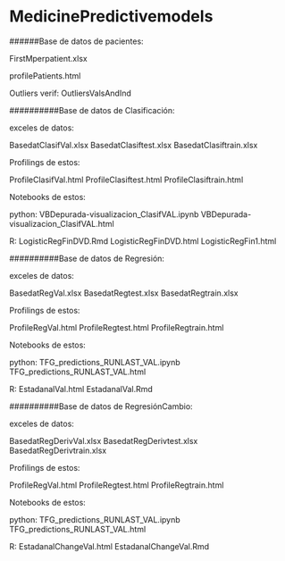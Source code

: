 # MedicinePredictivemodels

######Base de datos de pacientes:


FirstMperpatient.xlsx

profilePatients.html

Outliers verif:
OutliersValsAndInd


##########Base de datos de Clasificación:

exceles de datos:

BasedatClasifVal.xlsx
BasedatClasiftest.xlsx
BasedatClasiftrain.xlsx

Profilings de estos:

ProfileClasifVal.html
ProfileClasiftest.html
ProfileClasiftrain.html


Notebooks de estos:

python:
VBDepurada-visualizacion_ClasifVAL.ipynb
VBDepurada-visualizacion_ClasifVAL.html


R:
LogisticRegFinDVD.Rmd
LogisticRegFinDVD.html
LogisticRegFin1.html

##########Base de datos de  Regresión:

exceles de datos:

BasedatRegVal.xlsx
BasedatRegtest.xlsx
BasedatRegtrain.xlsx

Profilings de estos:

ProfileRegVal.html
ProfileRegtest.html
ProfileRegtrain.html


Notebooks de estos:

python:
TFG_predictions_RUNLAST_VAL.ipynb
TFG_predictions_RUNLAST_VAL.html

R:
EstadanalVal.html
EstadanalVal.Rmd


##########Base de datos de  RegresiónCambio:


exceles de datos:

BasedatRegDerivVal.xlsx
BasedatRegDerivtest.xlsx
BasedatRegDerivtrain.xlsx

Profilings de estos:

ProfileRegVal.html
ProfileRegtest.html
ProfileRegtrain.html


Notebooks de estos:

python:
TFG_predictions_RUNLAST_VAL.ipynb
TFG_predictions_RUNLAST_VAL.html

R:
EstadanalChangeVal.html
EstadanalChangeVal.Rmd
